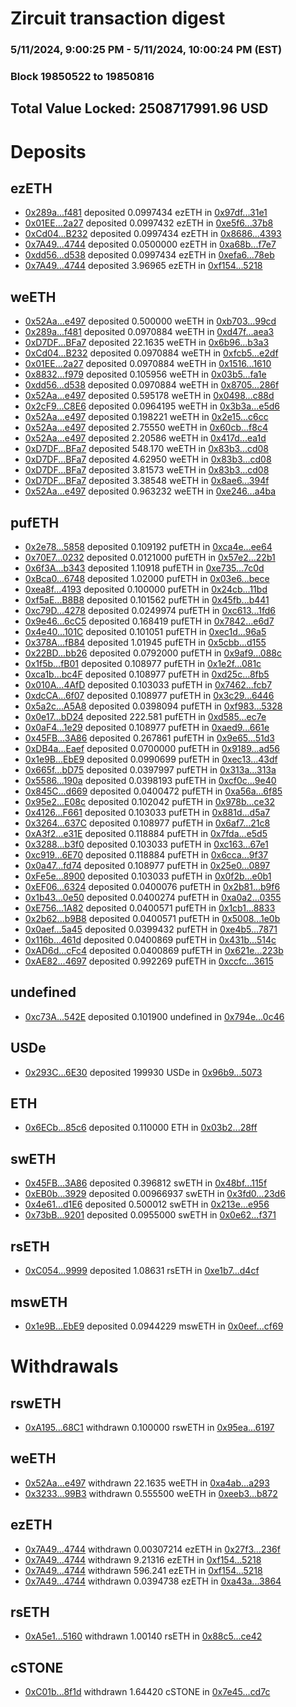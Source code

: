 # Zircuit transaction digest
### 5/11/2024, 9:00:25 PM - 5/11/2024, 10:00:24 PM (EST)
### Block 19850522 to 19850816

## Total Value Locked: 2508717991.96 USD

# Deposits
## ezETH
- [0x289a...f481](https://etherscan.io/address/0x289a23780fcaA6B4e40C81223945A25F2cEcf481) deposited 0.0997434 ezETH in [0x97df...31e1](https://etherscan.io/tx/0x289a23780fcaA6B4e40C81223945A25F2cEcf481)
- [0x01EE...2a27](https://etherscan.io/address/0x01EEE45a470E3CcEcDa2acF7E5b27016a5132a27) deposited 0.0997432 ezETH in [0xe5f6...37b8](https://etherscan.io/tx/0x01EEE45a470E3CcEcDa2acF7E5b27016a5132a27)
- [0xCd04...B232](https://etherscan.io/address/0xCd04857F034b41cFd8C75095c54aADFb1513B232) deposited 0.0997434 ezETH in [0x8686...4393](https://etherscan.io/tx/0xCd04857F034b41cFd8C75095c54aADFb1513B232)
- [0x7A49...4744](https://etherscan.io/address/0x7A493Be5c2ce014cD049Bf178a1ac0Db1B434744) deposited 0.0500000 ezETH in [0xa68b...f7e7](https://etherscan.io/tx/0x7A493Be5c2ce014cD049Bf178a1ac0Db1B434744)
- [0xdd56...d538](https://etherscan.io/address/0xdd56d05C96E2D47C06bbae702b8Ab8A11821d538) deposited 0.0997434 ezETH in [0xefa6...78eb](https://etherscan.io/tx/0xdd56d05C96E2D47C06bbae702b8Ab8A11821d538)
- [0x7A49...4744](https://etherscan.io/address/0x7A493Be5c2ce014cD049Bf178a1ac0Db1B434744) deposited 3.96965 ezETH in [0xf154...5218](https://etherscan.io/tx/0x7A493Be5c2ce014cD049Bf178a1ac0Db1B434744)
## weETH
- [0x52Aa...e497](https://etherscan.io/address/0x52Aa899454998Be5b000Ad077a46Bbe360F4e497) deposited 0.500000 weETH in [0xb703...99cd](https://etherscan.io/tx/0x52Aa899454998Be5b000Ad077a46Bbe360F4e497)
- [0x289a...f481](https://etherscan.io/address/0x289a23780fcaA6B4e40C81223945A25F2cEcf481) deposited 0.0970884 weETH in [0xd47f...aea3](https://etherscan.io/tx/0x289a23780fcaA6B4e40C81223945A25F2cEcf481)
- [0xD7DF...BFa7](https://etherscan.io/address/0xD7DF7E085214743530afF339aFC420c7c720BFa7) deposited 22.1635 weETH in [0x6b96...b3a3](https://etherscan.io/tx/0xD7DF7E085214743530afF339aFC420c7c720BFa7)
- [0xCd04...B232](https://etherscan.io/address/0xCd04857F034b41cFd8C75095c54aADFb1513B232) deposited 0.0970884 weETH in [0xfcb5...e2df](https://etherscan.io/tx/0xCd04857F034b41cFd8C75095c54aADFb1513B232)
- [0x01EE...2a27](https://etherscan.io/address/0x01EEE45a470E3CcEcDa2acF7E5b27016a5132a27) deposited 0.0970884 weETH in [0x1516...1610](https://etherscan.io/tx/0x01EEE45a470E3CcEcDa2acF7E5b27016a5132a27)
- [0x8832...f979](https://etherscan.io/address/0x8832EC608Aa9211119c584fB043740C710dff979) deposited 0.105956 weETH in [0x03b5...fa1e](https://etherscan.io/tx/0x8832EC608Aa9211119c584fB043740C710dff979)
- [0xdd56...d538](https://etherscan.io/address/0xdd56d05C96E2D47C06bbae702b8Ab8A11821d538) deposited 0.0970884 weETH in [0x8705...286f](https://etherscan.io/tx/0xdd56d05C96E2D47C06bbae702b8Ab8A11821d538)
- [0x52Aa...e497](https://etherscan.io/address/0x52Aa899454998Be5b000Ad077a46Bbe360F4e497) deposited 0.595178 weETH in [0x0498...c88d](https://etherscan.io/tx/0x52Aa899454998Be5b000Ad077a46Bbe360F4e497)
- [0x2cF9...C8E6](https://etherscan.io/address/0x2cF968C60F80b57b41425064b0e6b73039D1C8E6) deposited 0.0964195 weETH in [0x3b3a...e5d6](https://etherscan.io/tx/0x2cF968C60F80b57b41425064b0e6b73039D1C8E6)
- [0x52Aa...e497](https://etherscan.io/address/0x52Aa899454998Be5b000Ad077a46Bbe360F4e497) deposited 0.198221 weETH in [0x2e15...c6cc](https://etherscan.io/tx/0x52Aa899454998Be5b000Ad077a46Bbe360F4e497)
- [0x52Aa...e497](https://etherscan.io/address/0x52Aa899454998Be5b000Ad077a46Bbe360F4e497) deposited 2.75550 weETH in [0x60cb...f8c4](https://etherscan.io/tx/0x52Aa899454998Be5b000Ad077a46Bbe360F4e497)
- [0x52Aa...e497](https://etherscan.io/address/0x52Aa899454998Be5b000Ad077a46Bbe360F4e497) deposited 2.20586 weETH in [0x417d...ea1d](https://etherscan.io/tx/0x52Aa899454998Be5b000Ad077a46Bbe360F4e497)
- [0xD7DF...BFa7](https://etherscan.io/address/0xD7DF7E085214743530afF339aFC420c7c720BFa7) deposited 548.170 weETH in [0x83b3...cd08](https://etherscan.io/tx/0xD7DF7E085214743530afF339aFC420c7c720BFa7)
- [0xD7DF...BFa7](https://etherscan.io/address/0xD7DF7E085214743530afF339aFC420c7c720BFa7) deposited 4.62950 weETH in [0x83b3...cd08](https://etherscan.io/tx/0xD7DF7E085214743530afF339aFC420c7c720BFa7)
- [0xD7DF...BFa7](https://etherscan.io/address/0xD7DF7E085214743530afF339aFC420c7c720BFa7) deposited 3.81573 weETH in [0x83b3...cd08](https://etherscan.io/tx/0xD7DF7E085214743530afF339aFC420c7c720BFa7)
- [0xD7DF...BFa7](https://etherscan.io/address/0xD7DF7E085214743530afF339aFC420c7c720BFa7) deposited 3.38548 weETH in [0x8ae6...394f](https://etherscan.io/tx/0xD7DF7E085214743530afF339aFC420c7c720BFa7)
- [0x52Aa...e497](https://etherscan.io/address/0x52Aa899454998Be5b000Ad077a46Bbe360F4e497) deposited 0.963232 weETH in [0xe246...a4ba](https://etherscan.io/tx/0x52Aa899454998Be5b000Ad077a46Bbe360F4e497)
## pufETH
- [0x2e78...5858](https://etherscan.io/address/0x2e781Ea5458d67df4ac5993662aee2918dcd5858) deposited 0.109192 pufETH in [0xca4e...ee64](https://etherscan.io/tx/0x2e781Ea5458d67df4ac5993662aee2918dcd5858)
- [0x70E7...0232](https://etherscan.io/address/0x70E7Fe2c4d7F88974012D524bbA6fefC1c570232) deposited 0.0121000 pufETH in [0x57e2...22b1](https://etherscan.io/tx/0x70E7Fe2c4d7F88974012D524bbA6fefC1c570232)
- [0x6f3A...b343](https://etherscan.io/address/0x6f3A6D9867d6213056B55CE52B55514215dEb343) deposited 1.10918 pufETH in [0xe735...7c0d](https://etherscan.io/tx/0x6f3A6D9867d6213056B55CE52B55514215dEb343)
- [0xBca0...6748](https://etherscan.io/address/0xBca07Fc11Fce3D628eB27E2C7945c7A1fAF86748) deposited 1.02000 pufETH in [0x03e6...bece](https://etherscan.io/tx/0xBca07Fc11Fce3D628eB27E2C7945c7A1fAF86748)
- [0xea8f...4193](https://etherscan.io/address/0xea8f167e368FCC6Fbe6e71c716a1FF11E10B4193) deposited 0.100000 pufETH in [0x24cb...11bd](https://etherscan.io/tx/0xea8f167e368FCC6Fbe6e71c716a1FF11E10B4193)
- [0xf5aE...B8B8](https://etherscan.io/address/0xf5aEeD590aAbFBAb19E3B40990994A11EFE3B8B8) deposited 0.101562 pufETH in [0x45fb...b441](https://etherscan.io/tx/0xf5aEeD590aAbFBAb19E3B40990994A11EFE3B8B8)
- [0xc79D...4278](https://etherscan.io/address/0xc79D2F8fa6a40a30fc1dA5eb53b2199cE9124278) deposited 0.0249974 pufETH in [0xc613...1fd6](https://etherscan.io/tx/0xc79D2F8fa6a40a30fc1dA5eb53b2199cE9124278)
- [0x9e46...6cC5](https://etherscan.io/address/0x9e46e399FEc5bA7511D19dEC9C992CB5776A6cC5) deposited 0.168419 pufETH in [0x7842...e6d7](https://etherscan.io/tx/0x9e46e399FEc5bA7511D19dEC9C992CB5776A6cC5)
- [0x4e40...101C](https://etherscan.io/address/0x4e402d058211d1F3FBE05bB9FbAF4a93ff75101C) deposited 0.101051 pufETH in [0xec1d...96a5](https://etherscan.io/tx/0x4e402d058211d1F3FBE05bB9FbAF4a93ff75101C)
- [0x378A...fB84](https://etherscan.io/address/0x378A7adB5d4C2e6c83c78ca767f124e526A3fB84) deposited 1.01945 pufETH in [0x5cbb...d155](https://etherscan.io/tx/0x378A7adB5d4C2e6c83c78ca767f124e526A3fB84)
- [0x22BD...bb26](https://etherscan.io/address/0x22BD4cDc2D9cFf7eE3cF2b3b5Ea9dE49C5e5bb26) deposited 0.0792000 pufETH in [0x9af9...088c](https://etherscan.io/tx/0x22BD4cDc2D9cFf7eE3cF2b3b5Ea9dE49C5e5bb26)
- [0x1f5b...fB01](https://etherscan.io/address/0x1f5b5f7bC673eAAE2607f79609C178DB9e23fB01) deposited 0.108977 pufETH in [0x1e2f...081c](https://etherscan.io/tx/0x1f5b5f7bC673eAAE2607f79609C178DB9e23fB01)
- [0xca1b...bc4F](https://etherscan.io/address/0xca1b70127fD314412Eb7c9F9a56b775703d1bc4F) deposited 0.108977 pufETH in [0xd25c...8fb5](https://etherscan.io/tx/0xca1b70127fD314412Eb7c9F9a56b775703d1bc4F)
- [0x010A...4AfD](https://etherscan.io/address/0x010AC1d7e09682B2c80B9fFB06C8df9a27f94AfD) deposited 0.103033 pufETH in [0x7462...fcb7](https://etherscan.io/tx/0x010AC1d7e09682B2c80B9fFB06C8df9a27f94AfD)
- [0xdcCA...6f07](https://etherscan.io/address/0xdcCA121C67d2BC5E8cF703e797f4843CF2326f07) deposited 0.108977 pufETH in [0x3c29...6446](https://etherscan.io/tx/0xdcCA121C67d2BC5E8cF703e797f4843CF2326f07)
- [0x5a2c...A5A8](https://etherscan.io/address/0x5a2c7C38ebA5225157dF2Cd2f90DB006F0FeA5A8) deposited 0.0398094 pufETH in [0xf983...5328](https://etherscan.io/tx/0x5a2c7C38ebA5225157dF2Cd2f90DB006F0FeA5A8)
- [0x0e17...bD24](https://etherscan.io/address/0x0e1714B436B30829C55A775f14868898614AbD24) deposited 222.581 pufETH in [0xd585...ec7e](https://etherscan.io/tx/0x0e1714B436B30829C55A775f14868898614AbD24)
- [0x0aF4...1e29](https://etherscan.io/address/0x0aF4cb20213Fc3048007DAf8B0ab319FE8031e29) deposited 0.108977 pufETH in [0xaed9...661e](https://etherscan.io/tx/0x0aF4cb20213Fc3048007DAf8B0ab319FE8031e29)
- [0x45FB...3A86](https://etherscan.io/address/0x45FB8935018f555588D221e3c9fe09980d313A86) deposited 0.267861 pufETH in [0x9e65...51d3](https://etherscan.io/tx/0x45FB8935018f555588D221e3c9fe09980d313A86)
- [0xDB4a...Eaef](https://etherscan.io/address/0xDB4a78E485dde60150705d29FF906A86226BEaef) deposited 0.0700000 pufETH in [0x9189...ad56](https://etherscan.io/tx/0xDB4a78E485dde60150705d29FF906A86226BEaef)
- [0x1e9B...EbE9](https://etherscan.io/address/0x1e9BaD4F3A34d754fD69893b5526F9DFF635EbE9) deposited 0.0990699 pufETH in [0xec13...43df](https://etherscan.io/tx/0x1e9BaD4F3A34d754fD69893b5526F9DFF635EbE9)
- [0x665f...bD75](https://etherscan.io/address/0x665fA7C4d96C835431ceecEF69C9a94a752BbD75) deposited 0.0397997 pufETH in [0x313a...313a](https://etherscan.io/tx/0x665fA7C4d96C835431ceecEF69C9a94a752BbD75)
- [0x5586...190a](https://etherscan.io/address/0x558608aF586240c17A2155cE0A90Cb5Dc49b190a) deposited 0.0398193 pufETH in [0xcf0c...9e40](https://etherscan.io/tx/0x558608aF586240c17A2155cE0A90Cb5Dc49b190a)
- [0x845C...d669](https://etherscan.io/address/0x845Cd11245e9bc9200C1518B0E35A6E25caed669) deposited 0.0400472 pufETH in [0xa56a...6f85](https://etherscan.io/tx/0x845Cd11245e9bc9200C1518B0E35A6E25caed669)
- [0x95e2...E08c](https://etherscan.io/address/0x95e2Af452C34Fe575d2EeB79821bA91bc0FdE08c) deposited 0.102042 pufETH in [0x978b...ce32](https://etherscan.io/tx/0x95e2Af452C34Fe575d2EeB79821bA91bc0FdE08c)
- [0x4126...F661](https://etherscan.io/address/0x4126d4b264Dd6aecF87c7c30038Ae95bb542F661) deposited 0.103033 pufETH in [0x881d...d5a7](https://etherscan.io/tx/0x4126d4b264Dd6aecF87c7c30038Ae95bb542F661)
- [0x3264...637C](https://etherscan.io/address/0x326476a1a16ec94A24aaC16E2cBF9AD03ded637C) deposited 0.108977 pufETH in [0x6af7...21c8](https://etherscan.io/tx/0x326476a1a16ec94A24aaC16E2cBF9AD03ded637C)
- [0xA3f2...e31E](https://etherscan.io/address/0xA3f289081cE48ba8f4b2Bd748779d6D4dC4Fe31E) deposited 0.118884 pufETH in [0x7fda...e5d5](https://etherscan.io/tx/0xA3f289081cE48ba8f4b2Bd748779d6D4dC4Fe31E)
- [0x3288...b3f0](https://etherscan.io/address/0x32883629c5B463F51d779943df37BF8F4E6Ab3f0) deposited 0.103033 pufETH in [0xc163...67e1](https://etherscan.io/tx/0x32883629c5B463F51d779943df37BF8F4E6Ab3f0)
- [0xc919...6E70](https://etherscan.io/address/0xc91911e2e52a66ECE43C996F3005c4c1d8c06E70) deposited 0.118884 pufETH in [0x6cca...9f37](https://etherscan.io/tx/0xc91911e2e52a66ECE43C996F3005c4c1d8c06E70)
- [0x0a47...fd74](https://etherscan.io/address/0x0a479Dc1A1C699dEF486315b463a67d81C1Cfd74) deposited 0.108977 pufETH in [0x25e0...0897](https://etherscan.io/tx/0x0a479Dc1A1C699dEF486315b463a67d81C1Cfd74)
- [0xFe5e...8900](https://etherscan.io/address/0xFe5e3A662972790F9895F3826DC40FD0F52B8900) deposited 0.103033 pufETH in [0x0f2b...e0b1](https://etherscan.io/tx/0xFe5e3A662972790F9895F3826DC40FD0F52B8900)
- [0xEF06...6324](https://etherscan.io/address/0xEF06586E7d26B73B895D3330A33bc692A7B76324) deposited 0.0400076 pufETH in [0x2b81...b9f6](https://etherscan.io/tx/0xEF06586E7d26B73B895D3330A33bc692A7B76324)
- [0x1b43...0e50](https://etherscan.io/address/0x1b4312629f3fc071A7a83AE822c320ab52300e50) deposited 0.0400274 pufETH in [0xa0a2...0355](https://etherscan.io/tx/0x1b4312629f3fc071A7a83AE822c320ab52300e50)
- [0xE756...1A82](https://etherscan.io/address/0xE75660337FC6b9A4DB697046a82A51bf8bD81A82) deposited 0.0400571 pufETH in [0x1cb1...8833](https://etherscan.io/tx/0xE75660337FC6b9A4DB697046a82A51bf8bD81A82)
- [0x2b62...b9B8](https://etherscan.io/address/0x2b62cab3c9dF33372A6FF7D9bAFF9Baab478b9B8) deposited 0.0400571 pufETH in [0x5008...1e0b](https://etherscan.io/tx/0x2b62cab3c9dF33372A6FF7D9bAFF9Baab478b9B8)
- [0x0aef...5a45](https://etherscan.io/address/0x0aefEebaA589e3D911370a10c87dce04D2AC5a45) deposited 0.0399432 pufETH in [0xe4b5...7871](https://etherscan.io/tx/0x0aefEebaA589e3D911370a10c87dce04D2AC5a45)
- [0x116b...461d](https://etherscan.io/address/0x116bFDf3CB1104149F98334b6412F3f590d5461d) deposited 0.0400869 pufETH in [0x431b...514c](https://etherscan.io/tx/0x116bFDf3CB1104149F98334b6412F3f590d5461d)
- [0xAD6d...cFc4](https://etherscan.io/address/0xAD6d9528e909c94573Ad318eF396eD9DfA92cFc4) deposited 0.0400869 pufETH in [0x621e...223b](https://etherscan.io/tx/0xAD6d9528e909c94573Ad318eF396eD9DfA92cFc4)
- [0xAE82...4697](https://etherscan.io/address/0xAE828c8B18e2a239293Cbf9743cC6e76DFb54697) deposited 0.992269 pufETH in [0xccfc...3615](https://etherscan.io/tx/0xAE828c8B18e2a239293Cbf9743cC6e76DFb54697)
## undefined
- [0xc73A...542E](https://etherscan.io/address/0xc73Aa170b092Ed6a6497fCc58aE655e0B5EA542E) deposited 0.101900 undefined in [0x794e...0c46](https://etherscan.io/tx/0xc73Aa170b092Ed6a6497fCc58aE655e0B5EA542E)
## USDe
- [0x293C...6E30](https://etherscan.io/address/0x293C6937D8D82e05B01335F7B33FBA0c8e256E30) deposited 199930 USDe in [0x96b9...5073](https://etherscan.io/tx/0x293C6937D8D82e05B01335F7B33FBA0c8e256E30)
## ETH
- [0x6ECb...85c6](https://etherscan.io/address/0x6ECbC6099dbDf25331266594b3Eae936f5F085c6) deposited 0.110000 ETH in [0x03b2...28ff](https://etherscan.io/tx/0x6ECbC6099dbDf25331266594b3Eae936f5F085c6)
## swETH
- [0x45FB...3A86](https://etherscan.io/address/0x45FB8935018f555588D221e3c9fe09980d313A86) deposited 0.396812 swETH in [0x48bf...115f](https://etherscan.io/tx/0x45FB8935018f555588D221e3c9fe09980d313A86)
- [0xEB0b...3929](https://etherscan.io/address/0xEB0baf9b470C19eb1BcCaE426910F1160eC83929) deposited 0.00966937 swETH in [0x3fd0...23d6](https://etherscan.io/tx/0xEB0baf9b470C19eb1BcCaE426910F1160eC83929)
- [0x4e61...d1E6](https://etherscan.io/address/0x4e61712A039eC4A324A6A69A1CE3a06cb368d1E6) deposited 0.500012 swETH in [0x213e...e956](https://etherscan.io/tx/0x4e61712A039eC4A324A6A69A1CE3a06cb368d1E6)
- [0x73bB...9201](https://etherscan.io/address/0x73bB46a28adB9772E37Ebf40048cb6d61F629201) deposited 0.0955000 swETH in [0x0e62...f371](https://etherscan.io/tx/0x73bB46a28adB9772E37Ebf40048cb6d61F629201)
## rsETH
- [0xC054...9999](https://etherscan.io/address/0xC054281C021743c5Bf7A37abA208C9C263879999) deposited 1.08631 rsETH in [0xe1b7...d4cf](https://etherscan.io/tx/0xC054281C021743c5Bf7A37abA208C9C263879999)
## mswETH
- [0x1e9B...EbE9](https://etherscan.io/address/0x1e9BaD4F3A34d754fD69893b5526F9DFF635EbE9) deposited 0.0944229 mswETH in [0x0eef...cf69](https://etherscan.io/tx/0x1e9BaD4F3A34d754fD69893b5526F9DFF635EbE9)
# Withdrawals
## rswETH
- [0xA195...68C1](https://etherscan.io/address/0xA195ea3C5BB4df15412b986f7Aa0Df23e47468C1) withdrawn 0.100000 rswETH in [0x95ea...6197](https://etherscan.io/tx/0xA195ea3C5BB4df15412b986f7Aa0Df23e47468C1)
## weETH
- [0x52Aa...e497](https://etherscan.io/address/0x52Aa899454998Be5b000Ad077a46Bbe360F4e497) withdrawn 22.1635 weETH in [0xa4ab...a293](https://etherscan.io/tx/0x52Aa899454998Be5b000Ad077a46Bbe360F4e497)
- [0x3233...99B3](https://etherscan.io/address/0x3233C101A6238DCdd3b4D23604ebC0b34d5199B3) withdrawn 0.555500 weETH in [0xeeb3...b872](https://etherscan.io/tx/0x3233C101A6238DCdd3b4D23604ebC0b34d5199B3)
## ezETH
- [0x7A49...4744](https://etherscan.io/address/0x7A493Be5c2ce014cD049Bf178a1ac0Db1B434744) withdrawn 0.00307214 ezETH in [0x27f3...236f](https://etherscan.io/tx/0x7A493Be5c2ce014cD049Bf178a1ac0Db1B434744)
- [0x7A49...4744](https://etherscan.io/address/0x7A493Be5c2ce014cD049Bf178a1ac0Db1B434744) withdrawn 9.21316 ezETH in [0xf154...5218](https://etherscan.io/tx/0x7A493Be5c2ce014cD049Bf178a1ac0Db1B434744)
- [0x7A49...4744](https://etherscan.io/address/0x7A493Be5c2ce014cD049Bf178a1ac0Db1B434744) withdrawn 596.241 ezETH in [0xf154...5218](https://etherscan.io/tx/0x7A493Be5c2ce014cD049Bf178a1ac0Db1B434744)
- [0x7A49...4744](https://etherscan.io/address/0x7A493Be5c2ce014cD049Bf178a1ac0Db1B434744) withdrawn 0.0394738 ezETH in [0xa43a...3864](https://etherscan.io/tx/0x7A493Be5c2ce014cD049Bf178a1ac0Db1B434744)
## rsETH
- [0xA5e1...5160](https://etherscan.io/address/0xA5e1e369F751975De8Fa08016f2F6D576D1c5160) withdrawn 1.00140 rsETH in [0x88c5...ce42](https://etherscan.io/tx/0xA5e1e369F751975De8Fa08016f2F6D576D1c5160)
## cSTONE
- [0xC01b...8f1d](https://etherscan.io/address/0xC01b9953dE96D0d8D39f6a3a6c57eb7a6F668f1d) withdrawn 1.64420 cSTONE in [0x7e45...cd7c](https://etherscan.io/tx/0xC01b9953dE96D0d8D39f6a3a6c57eb7a6F668f1d)
